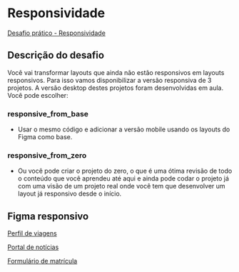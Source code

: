 # Responsividade

[Desafio prático - Responsividade](https://www.notion.so/Desafio-pr-tico-Responsividade-e1d82951e3724b1bb5cfc5d621d287b4?pvs=21) 

## Descrição do desafio

Você vai transformar layouts que ainda não estão responsivos em layouts responsivos. Para isso vamos disponibilizar a versão responsiva de 3 projetos. A versão desktop destes projetos foram desenvolvidas em aula. Você pode escolher:

### responsive_from_base

- Usar o mesmo código e adicionar a versão mobile usando os layouts do Figma como base.

### responsive_from_zero

- Ou você pode criar o projeto do zero, o que é uma ótima revisão de todo o conteúdo que você aprendeu até aqui e ainda pode codar o projeto já com uma visão de um projeto real onde você tem que desenvolver um layout já responsivo desde o início.

## Figma responsivo

[Perfil de viagens](https://www.figma.com/design/9c3EuI28CoXL6tC6BkCFv8/Perfil-de-viagens-(Community)-(resposivo)?m=auto&fuid=1378496295473076471)

[Portal de notícias](https://www.figma.com/design/u6LI8VXzmmXlQtT7BQSbvi/Portal-de-not%C3%ADcias-(Community)-(responsivo)?node-id=0-1&p=f&m=dev)

[Formulário de matrícula](https://www.figma.com/design/mVxumqehSfId3sOaC2gpE2/Formul%C3%A1rio-de-matr%C3%ADcula-(Community)-(responsivo)?node-id=0-1&p=f&m=dev)